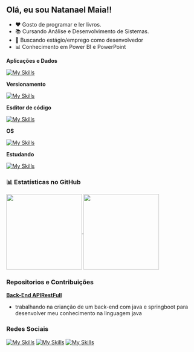 ## Olá, eu sou Natanael Maia!!

- ❤️ Gosto de programar e ler livros.
- 📚 Cursando Análise e Desenvolvimento de Sistemas. 
- 💼 Buscando estágio/emprego como desenvolvedor
- 📊 Conhecimento em Power BI e PowerPoint

**Aplicações e Dados**

  [![My Skills](https://skillicons.dev/icons?i=py,java)](https://skillicons.dev)

**Versionamento**

[![My Skills](https://skillicons.dev/icons?i=git,github)](https://skillicons.dev)

**Esditor de código**

[![My Skills](https://skillicons.dev/icons?i=vscode,pycharm,eclipse)](https://skillicons.dev)

**OS**

[![My Skills](https://skillicons.dev/icons?i=ubuntu,kali,windows)](https://skillicons.dev)
  <br/>

**Estudando**

[![My Skills](https://skillicons.dev/icons?i=cpp,java,postgresql)](https://skillicons.dev)

### 📊 Estatísticas no GitHub

<a href="https://github.com/anuraghazra/github-readme-stats">
  <img height=200 align="center" src="https://github-readme-stats.vercel.app/api?username=natamaia&theme=catppuccin_mocha&show_icons=true" />
</a>
<a href="https://github.com/anuraghazra/convoychat">
  <img height=200 align="center" src="https://github-readme-stats.vercel.app/api/top-langs?username=natamaia&layout=donut&&theme=catppuccin_mocha&langs_count=8&card_width=320" />
</a>

### Repositorios e Contribuições

**[Back-End APIRestFull]([link-to-repo](https://github.com/natamaia/Java_API_restfull_BackEnd.git))**
  - trabalhando na crianção de um back-end com java e springboot para desenvolver meu conhecimento na linguagem java


### Redes Sociais
[![My Skills](https://skillicons.dev/icons?i=linkedin)](https://linkedin.com/in/natamaia)
[![My Skills](https://skillicons.dev/icons?i=instagram)](https://www.instagram.com/_maia.nt/)
[![My Skills](https://skillicons.dev/icons?i=discord)](https://discordapp.com/users/616060578649210881)
